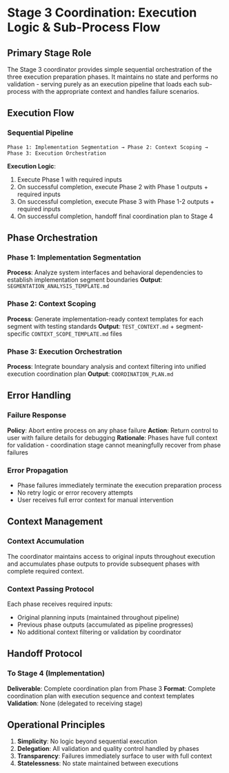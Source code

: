 # Stage 3 Coordination: Execution Logic & Sub-Process Flow

## Primary Stage Role

The Stage 3 coordinator provides simple sequential orchestration of the three execution preparation phases. It maintains no state and performs no validation - serving purely as an execution pipeline that loads each sub-process with the appropriate context and handles failure scenarios.

## Execution Flow

### Sequential Pipeline
```
Phase 1: Implementation Segmentation → Phase 2: Context Scoping → Phase 3: Execution Orchestration
```

**Execution Logic**:
1. Execute Phase 1 with required inputs
2. On successful completion, execute Phase 2 with Phase 1 outputs + required inputs  
3. On successful completion, execute Phase 3 with Phase 1-2 outputs + required inputs
4. On successful completion, handoff final coordination plan to Stage 4

## Phase Orchestration

### Phase 1: Implementation Segmentation
**Process**: Analyze system interfaces and behavioral dependencies to establish implementation segment boundaries
**Output**: `SEGMENTATION_ANALYSIS_TEMPLATE.md`

### Phase 2: Context Scoping  
**Process**: Generate implementation-ready context templates for each segment with testing standards
**Output**: `TEST_CONTEXT.md` + segment-specific `CONTEXT_SCOPE_TEMPLATE.md` files

### Phase 3: Execution Orchestration
**Process**: Integrate boundary analysis and context filtering into unified execution coordination plan
**Output**: `COORDINATION_PLAN.md`

## Error Handling

### Failure Response
**Policy**: Abort entire process on any phase failure
**Action**: Return control to user with failure details for debugging
**Rationale**: Phases have full context for validation - coordination stage cannot meaningfully recover from phase failures

### Error Propagation
- Phase failures immediately terminate the execution preparation process
- No retry logic or error recovery attempts
- User receives full error context for manual intervention

## Context Management

### Context Accumulation
The coordinator maintains access to original inputs throughout execution and accumulates phase outputs to provide subsequent phases with complete required context.

### Context Passing Protocol
Each phase receives required inputs:
- Original planning inputs (maintained throughout pipeline)  
- Previous phase outputs (accumulated as pipeline progresses)
- No additional context filtering or validation by coordinator

## Handoff Protocol

### To Stage 4 (Implementation)
**Deliverable**: Complete coordination plan from Phase 3
**Format**: Complete coordination plan with execution sequence and context templates
**Validation**: None (delegated to receiving stage)

## Operational Principles

1. **Simplicity**: No logic beyond sequential execution
2. **Delegation**: All validation and quality control handled by phases  
3. **Transparency**: Failures immediately surface to user with full context
4. **Statelessness**: No state maintained between executions